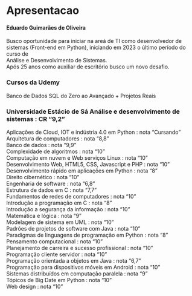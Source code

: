 # Apresentacao

<h4> Eduardo Guimarães de Oliveira <br></h4>
Busco oportunidade para iniciar na areá de TI como desenvolvedor de sistemas (Front-end em Python), iniciando em 2023 o último período do curso de <br>
Análise e Desenvolvimento de Sistemas.<br>
Após 25 anos como auxiliar de escritório busco um novo desafio.
<br>
<h3>Cursos da Udemy <br></h3>
Banco de Dados SQL do Zero ao Avançado + Projetos Reais<br>

<h3> Universidade Estácio de Sá
Análise e desenvolvimento de sistemas : CR “9,2” <br> </h3>

Aplicações de Cloud, IOT e indústria 4.0 em Python : nota    “Cursando” <br>
Arquitetura de computadores : nota  “8,8” <br>
Banco de dados : nota “9,9” <br>
Complexidade de algoritmos : nota “10” <br>
Computação em nuvem e Web serviços Linux : nota “10” <br>
Desenvolvimento Web, HTML5, CSS, Javascript e PHP : nota  “10” <br>
Desenvolvimento rápido em aplicações em Python : nota “8” <br>
Direito cibernético : nota “10” <br>
Engenharia de software : nota “6,8” <br>
Estrutura de dados em C : nota  “7,7” <br>
Fundamentos de redes de computadores : nota “10” <br>
Introdução a programação em C : nota “8” <br>
Introdução a segurança da informação : nota “10” <br>
Matemática e lógica : nota “9” <br>
Modelagem de sistema em UML : nota “10” <br>
Padrões de projetos de software com Java : nota “10” <br>
Paradigmas de linguagens de programação em Python : nota  “8” <br>
Pensamento computacional : nota “10” <br>
Planejamento de carreira e sucesso profissional : nota “10” <br>
Programação cliente servidor : nota “10” <br>
Programação orientada a objetos em Java : nota “6,7” <br>
Programação para dispositivos móveis em Android : nota “10” <br>
Sistemas distribuídos em computação paralela : nota “9” <br>
Tópicos de Big Date em Python : nota “10” <br>
Web design : nota “10” <br>
